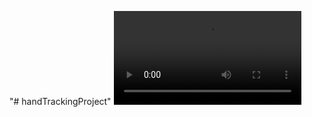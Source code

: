 "# handTrackingProject" 
![](https://github.com/nikshepkulli/handTrackingProject/blob/main/edited.mp4)
